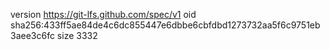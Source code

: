 version https://git-lfs.github.com/spec/v1
oid sha256:433ff5ae84de4c6dc855447e6dbbe6cbfdbd1273732aa5f6c9751eb3aee3c6fc
size 3332
